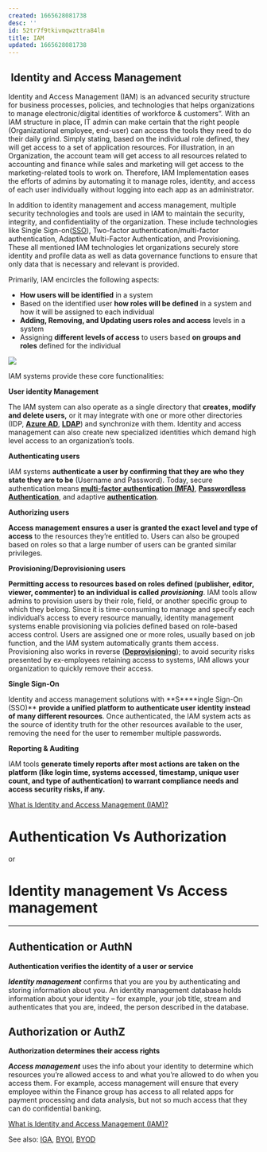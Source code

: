 ```yaml
---
created: 1665628081738
desc: ''
id: 52tr7f9tkivmqwzttra84lm
title: IAM
updated: 1665628081738
---
```

   
##  Identity and Access Management   
   
Identity and Access Management (IAM) is an advanced security structure for business processes, policies, and technologies that helps organizations to manage electronic/digital identities of workforce & customers”. With an IAM structure in place, IT admin can make certain that the right people (Organizational employee, end-user) can access the tools they need to do their daily grind. Simply stating, based on the individual role defined, they will get access to a set of application resources. For illustration, in an Organization, the account team will get access to all resources related to accounting and finance while sales and marketing will get access to the marketing-related tools to work on. Therefore, IAM Implementation eases the efforts of admins by automating it to manage roles, identity, and access of each user individually without logging into each app as an administrator.   
   
In addition to identity management and access management, multiple security technologies and tools are used in IAM to maintain the security, integrity, and confidentiality of the organization. These include technologies like Single Sign-on([SSO](../devlog/SSO.md)), Two-factor authentication/multi-factor authentication, Adaptive Multi-Factor Authentication, and Provisioning. These all mentioned IAM technologies let organizations securely store identity and profile data as well as data governance functions to ensure that only data that is necessary and relevant is provided.   
   
Primarily, IAM encircles the following aspects:   
   
   
- **How users will be identified** in a system   
- Based on the identified user **how roles will be defined** in a system and how it will be assigned to each individual   
- **Adding, Removing, and Updating users roles and access** levels in a system   
- Assigning **different levels of access** to users based **on groups and roles** defined for the individual   
   
![](https://res.cloudinary.com/zubayr/image/upload/v1665436230/wiki/zkuvznpuisqzqwhctakx.png)   
   
IAM systems provide these core functionalities:   
   
**User identity Management**   
   
The IAM system can also operate as a single directory that **creates, modify and delete users,** or it may integrate with one or more other directories (IDP, **[Azure AD](https://blog.miniorange.com/what-is-azure-active-directory/)**, **[LDAP](https://blog.miniorange.com/what-is-ldap/)**) and synchronize with them. Identity and access management can also create new specialized identities which demand high level access to an organization’s tools.   
   
**Authenticating users**   
   
IAM systems **authenticate a user by confirming that they are who they state they are to be** (Username and Password). Today, secure authentication means **[multi-factor authentication (MFA)](https://blog.miniorange.com/what-is-multi-factor-authentication-mfa/)**, **[Passwordless Authentication](https://blog.miniorange.com/passwordless-authentication/)**, and adaptive **[authentication](https://www.onelogin.com/learn/what-why-adaptive-authentication)**.   
   
**Authorizing users**   
   
**Access management ensures a user is granted the exact level and type of access** to the resources they’re entitled to. Users can also be grouped based on roles so that a large number of users can be granted similar privileges.   
   
**Provisioning/Deprovisioning users**   
   
**Permitting access to resources based on roles defined (publisher, editor, viewer, commenter) to an individual is called** **_provisioning_**. IAM tools allow admins to provision users by their role, field, or another specific group to which they belong. Since it is time-consuming to manage and specify each individual’s access to every resource manually, identity management systems enable provisioning via policies defined based on role-based access control. Users are assigned one or more roles, usually based on job function, and the IAM system automatically grants them access. Provisioning also works in reverse (**[Deprovisioning](https://www.miniorange.com/user-provisioning)**); to avoid security risks presented by ex-employees retaining access to systems, IAM allows your organization to quickly remove their access.   
   
**Single Sign-On**   
   
Identity and access management solutions with **S\*\***ingle Sign-On (SSO)\*\* **provide a unified platform to authenticate user identity instead of many different resources**. Once authenticated, the IAM system acts as the source of identity truth for the other resources available to the user, removing the need for the user to remember multiple passwords.   
   
**Reporting & Auditing**   
   
IAM tools **generate timely reports after most actions are taken on the platform (like login time, systems accessed, timestamp, unique user count, and type of authentication) to warrant compliance needs and access security risks, if any.**   
   
[What is Identity and Access Management (IAM)?](https://blog.miniorange.com/what-is-iam-identity-and-access-management-system/)   
   
   
# Authentication Vs Authorization   
   
or   
   
# Identity management Vs Access management   
   
   
---   
   
## Authentication or AuthN   
   
**Authentication verifies the identity of a user or service**   
   
**_Identity management_** confirms that you are you by authenticating and storing information about you. An identity management database holds information about your identity – for example, your job title, stream and authenticates that you are, indeed, the person described in the database.   
   
## Authorization or AuthZ   
   
**Authorization determines their access rights**   
   
**_Access management_** uses the info about your identity to determine which resources you’re allowed access to and what you’re allowed to do when you access them. For example, access management will ensure that every employee within the Finance group has access to all related apps for payment processing and data analysis, but not so much access that they can do confidential banking.   
   
[What is Identity and Access Management (IAM)?](https://blog.miniorange.com/what-is-iam-identity-and-access-management-system/)
   
   
See also: [IGA](../devlog/IGA.md), [BYOI](../devlog/BYOI.md), [BYOD](../devlog/BYOD.md)